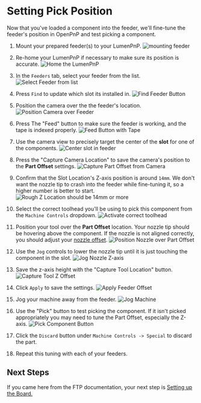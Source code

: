 # Setting Pick Position

Now that you've loaded a component into the feeder, we'll fine-tune the feeder's position in OpenPnP and test picking a component.

1. Mount your prepared feeder(s) to your LumenPnP.
    ![mounting feeder](../4-mounting/img/mounting.gif)

2. Re-home your LumenPnP if necessary to make sure its position is accurate.
    ![Home the LumenPnP](../5-openpnp-setup/img/home-machine.png)

3. In the `Feeders` tab, select your feeder from the list.
    ![Select Feeder from list](img/select-feeder-from-list.png)

4. Press `Find` to update which slot its installed in.
    ![Find Feeder Button](img/find-feeder.png)

5. Position the camera over the the feeder's location.
    ![Position Camera over Feeder](img/position-camera-over-feeder.png)

6. Press The "Feed" button to make sure the feeder is working, and the tape is indexed properly.
    ![Feed Button with Tape](img/feed-button-2.png)

7. Use the camera view to precisely target the center of the **slot** for one of the components.
    ![Center slot in feeder](img/center-component-in-feeder.png)

8. Press the "Capture Camera Location" to save the camera's position to the **Part Offset** settings.
    ![Capture Part Offset from Camera](img/capture-camera-offset.png)

9. Confirm that the Slot Location's Z-axis position is around `14mm`. We don't want the nozzle tip to crash into the feeder while fine-tuning it, so a higher number is better to start.
    ![Rough Z Location should be 14mm or more](img/rough-z-location.png)

10. Select the correct toolhead you'll be using to pick this component from the `Machine Controls` dropdown.
    ![Activate correct toolhead](img/activate-toolhead.png)

11. Position your tool over the **Part Offset** location. Your nozzle tip should be hovering above the component. If the nozzle is not aligned correctly, you should adjust your [nozzle offset](../../openpnp/calibration/6-nozzle-offset/index.md).
    ![Position Nozzle over Part Offset](img/position-nozzle-over-offset.png)

12. Use the `Jog` controls to lower the nozzle tip until it is just touching the component in the slot.
    ![Jog Nozzle Z-axis](img/jog-nozzle-z.png)

13. Save the z-axis height with the "Capture Tool Location" button.
    ![Capture Tool Z Offset](img/capture-tool-z.png)

14. Click `Apply` to save the settings.
    ![Apply Feeder Offset](img/apply-feeder-offset.png)

15. Jog your machine away from the feeder.
    ![Jog Machine](img/jog-machine-away.png)

16. Use the "Pick" button to test picking the component. If it isn't picked appropriately you may need to tune the Part Offset, especially the Z-axis.
    ![Pick Component Button](img/pick-component.png)
17. Click the `Discard` button under `Machine Controls -> Special` to discard the part.
18. Repeat this tuning with each of your feeders.

## Next Steps

If you came here from the FTP documentation, your next step is [Setting up the Board.](../../openpnp/ftp/2-setting-up-the-board/index.md)
